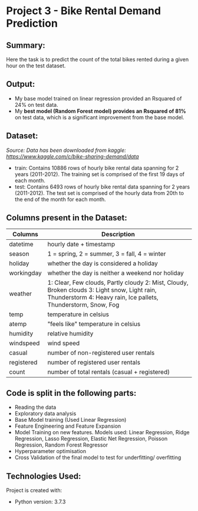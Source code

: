 # Project 3 - Bike Rental Demand Prediction

## Summary:
Here the task is to predict the count of the total bikes rented during a given hour on the test dataset.

## Output:
* My base model trained on linear regression provided an Rsquared of 24% on test data.
* My **best model (Random Forest model) provides an Rsquared of 81%** on test data, which is a significant improvement from the base model.

## Dataset:
*Source: Data has been downloaded from kaggle: https://www.kaggle.com/c/bike-sharing-demand/data*
* train: Contains 10886 rows of hourly bike rental data spanning for 2 years (2011-2012). The training set is comprised of the first 19 days of each month.
* test: Contains 6493 rows of hourly bike rental data spanning for 2 years (2011-2012). The test set is comprised of the hourly data from 20th to the end of the month for each month.

## Columns present in the Dataset:

| Columns    | Description                                                                                                                                                    |
|------------|----------------------------------------------------------------------------------------------------------------------------------------------------------------|
| datetime   | hourly date + timestamp                                                                                                                                        |
| season     | 1 = spring, 2 = summer, 3 = fall, 4 = winter                                                                                                                   |
| holiday    | whether the day is considered a holiday                                                                                                                        |
| workingday | whether the day is neither a weekend nor holiday                                                                                                               |
| weather    | 1: Clear, Few clouds, Partly cloudy 2: Mist, Cloudy, Broken clouds 3: Light snow, Light rain, Thunderstorm 4: Heavy rain, Ice pallets, Thunderstorm, Snow, Fog |
| temp       | temperature in celsius                                                                                                                                         |
| atemp      | "feels like" temperature in celsius                                                                                                                            |
| humidity   | relative humidity                                                                                                                                              |
| windspeed  | wind speed                                                                                                                                                     |
| casual     | number of non-registered user rentals                                                                                                                          |
| registered | number of registered user rentals                                                                                                                              |
| count      | number of total rentals (casual + registered)                                                                                                                  |

## Code is split in the following parts:
* Reading the data
* Exploratory data analysis
* Base Model training (Used Linear Regression)
* Feature Engineering and Feature Expansion
* Model Training on new features. Models used: Linear Regression, Ridge Regression, Lasso Regression, Elastic Net Regression, Poisson Regression, Random Forest Regressor
* Hyperparameter optimisation
* Cross Validation of the final model to test for underfitting/ overfitting

## Technologies Used:
Project is created with:
* Python version: 3.7.3
